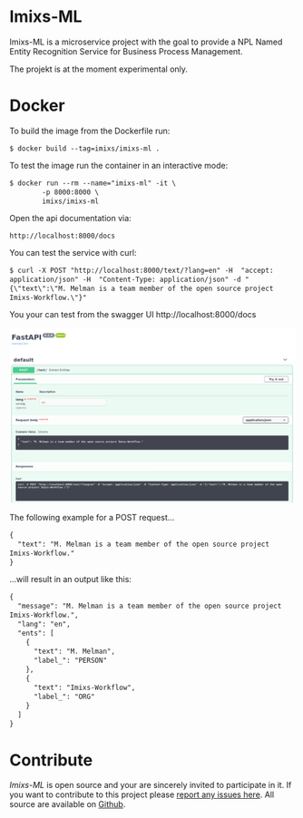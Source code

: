 # Imixs-ML

Imixs-ML is a microservice project with the goal to provide a NPL Named Entity Recognition Service for Business Process Management.

The projekt is at the moment experimental only.


# Docker

To build the image from the Dockerfile run: 

    $ docker build --tag=imixs/imixs-ml .

To test the image run the container in an interactive mode:
    
	$ docker run --rm --name="imixs-ml" -it \
			-p 8000:8000 \
			imixs/imixs-ml


Open the api documentation via:

	http://localhost:8000/docs
	
You can test the service with curl:


	$ curl -X POST "http://localhost:8000/text/?lang=en" -H  "accept: application/json" -H  "Content-Type: application/json" -d "{\"text\":\"M. Melman is a team member of the open source project Imixs-Workflow.\"}"


You your can test from the swagger UI http://localhost:8000/docs

<img src="images/swaggerui.png" />

The following example for a POST request...

	{
	  "text": "M. Melman is a team member of the open source project Imixs-Workflow."
	}

...will result in an output like this:

	{
	  "message": "M. Melman is a team member of the open source project Imixs-Workflow.",
	  "lang": "en",
	  "ents": [
	    {
	      "text": "M. Melman",
	      "label_": "PERSON"
	    },
	    {
	      "text": "Imixs-Workflow",
	      "label_": "ORG"
	    }
	  ]
	}



# Contribute

_Imixs-ML_ is open source and your are sincerely invited to participate in it. 
If you want to contribute to this project please [report any issues here](https://github.com/imixs/imixs-ml/issues). 
All source are available on [Github](https://github.com/imixs/imixs-ml). 